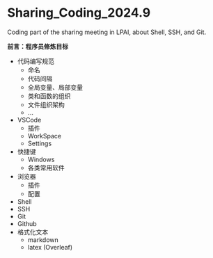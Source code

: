 # Sharing_Coding_2024.9
Coding part of the sharing meeting in LPAI, about Shell, SSH, and Git.

**前言：程序员修炼目标**

* 代码编写规范
    * 命名
    * 代码间隔
    * 全局变量、局部变量
    * 类和函数的组织
    * 文件组织架构
    * ...
* VSCode
    * 插件
    * WorkSpace
    * Settings
* 快捷键
    * Windows
    * 各类常用软件
* 浏览器
    * 插件
    * 配置
* Shell
* SSH
* Git
* Github
* 格式化文本
    * markdown
    * latex (Overleaf)